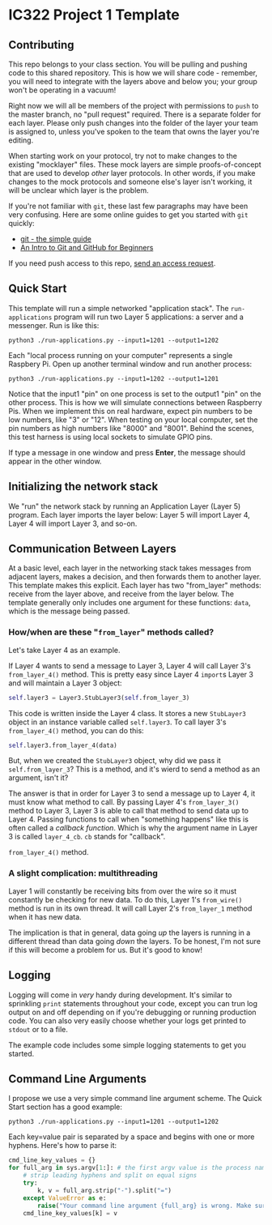 # IC322 Project 1 Template

## Contributing

This repo belongs to your class section. You will be pulling and pushing code to this shared repository. This is how we will share code - remember, you will need to integrate with the layers above and below you; your group won't be operating in a vacuum!

Right now we will all be members of the project with permissions to `push` to the master branch, no "pull request" required. There is a separate folder for each layer. Please only push changes into the folder of the layer your team is assigned to, unless you've spoken to the team that owns the layer you're editing.

When starting work on your protocol, try not to make changes to the existing "mocklayer" files. These mock layers are simple proofs-of-concept that are used to develop *other* layer protocols. In other words, if you make changes to the mock protocols and someone else's layer isn't working, it will be unclear which layer is the problem. 

If you're not familiar with `git`, these last few paragraphs may have been very confusing. Here are some online guides to get you started with `git` quickly:

* [git - the simple guide](https://rogerdudler.github.io/git-guide/)
* [An Intro to Git and GitHub for Beginners](https://product.hubspot.com/blog/git-and-github-tutorial-for-beginners)

If you need push access to this repo, [send an access request](https://docs.gitlab.com/ee/user/project/members/#request-access-to-a-project).

## Quick Start

This template will run a simple networked "application stack". The `run-applications` program will run two Layer 5 applications: a server and a messenger. Run is like this:

```
python3 ./run-applications.py --input1=1201 --output1=1202
```

Each "local process running on your computer" represents a single Raspbery Pi. Open up another terminal window and run another process:

```
python3 ./run-applications.py --input1=1202 --output1=1201
```

Notice that the input1 "pin" on one process is set to the output1 "pin" on the other process. This is how we will simulate connections between Raspberry Pis. When we implement this on real hardware, expect pin numbers to be low numbers, like "3" or "12". When testing on your local computer, set the pin numbers as high numbers like "8000" and "8001". Behind the scenes, this test harness is using local sockets to simulate GPIO pins.

If type a message in one window and press **Enter**, the message should appear in the other window.

## Initializing the network stack

We "run" the network stack by running an Application Layer (Layer 5) program. Each
layer imports the layer below: Layer 5 will import Layer 4, Layer 4 will import
Layer 3, and so-on.

## Communication Between Layers

At a basic level, each layer in the networking stack takes messages from adjacent layers, makes a decision, and then forwards them to another layer. This template makes this explicit. Each layer has two "from_layer" methods: receive from the layer above, and receive from the layer below. The template generally only includes one argument for these functions: `data`, which is the message being passed.

### How/when are these "`from_layer`" methods called?

Let's take Layer 4 as an example.

If Layer 4 wants to send a message to Layer 3, Layer 4 will call Layer 3's `from_layer_4()` method. This is pretty easy since Layer 4 `import`s Layer 3 and will maintain a Layer 3 object:

```python
self.layer3 = Layer3.StubLayer3(self.from_layer_3)
```

This code is written inside the Layer 4 class. It stores a new `StubLayer3` object in an instance variable called `self.layer3`. To call layer 3's `from_layer_4()` method, you can do this:

```python
self.layer3.from_layer_4(data) 
```

But, when we created the `StubLayer3` object, why did we pass it `self.from_layer_3`? This is a method, and it's wierd to send a method as an argument, isn't it?

The answer is that in order for Layer 3 to send a message up to Layer 4, it must know what method to call. By passing Layer 4's `from_layer_3()` method to Layer 3, Layer 3 is able to call that method to send data up to Layer 4. Passing functions to call when "something happens" like this is often called a *callback function*. Which is why the argument name in Layer 3 is called `layer_4_cb`. `cb` stands for "callback". 

`from_layer_4()` method.


### A slight complication: multithreading

Layer 1 will constantly be receiving bits
from over the wire so it must constantly be checking for new data.
To do this, Layer 1's `from_wire()` method is run in its own thread. It will call Layer 2's
`from_layer_1` method when it has new data.

The implication is that in general, data going *up* the layers is running in a different
thread than data going *down* the layers. To be honest, I'm not sure if this will become
a problem for us. But it's good to know!

## Logging

Logging will come in *very* handy during development. It's similar to sprinkling `print` statements throughout your code, except you can trun log output on and off depending on if you're debugging or running production code. You can also very easily choose whether your logs get printed to `stdout` or to a file. 

The example code includes some simple logging statements to get you started.

## Command Line Arguments

I propose we use a very simple command line argument scheme. The Quick Start section has a good example:

```
python3 ./run-applications.py --input1=1201 --output1=1202
```

Each key=value pair is separated by a space and begins with one or more hyphens. Here's how to parse it:

```python
cmd_line_key_values = {}
for full_arg in sys.argv[1:]: # the first argv value is the process name.
    # strip leading hyphens and split on equal signs
    try:
        k, v = full_arg.strip("-").split("=")
    except ValueError as e:
        raise("Your command line argument {full_arg} is wrong. Make sure you follow the format --key=value and you don't use spaces.")
    cmd_line_key_values[k] = v
```

